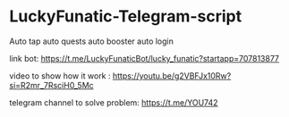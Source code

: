# LuckyFunatic-Telegram-script
Auto tap 
auto quests 
auto booster 
auto login 

link bot:
https://t.me/LuckyFunaticBot/lucky_funatic?startapp=707813877

video to show how it work :
https://youtu.be/g2VBFJx10Rw?si=R2mr_7RsciH0_5Mc

telegram channel to solve problem:
https://t.me/YOU742
